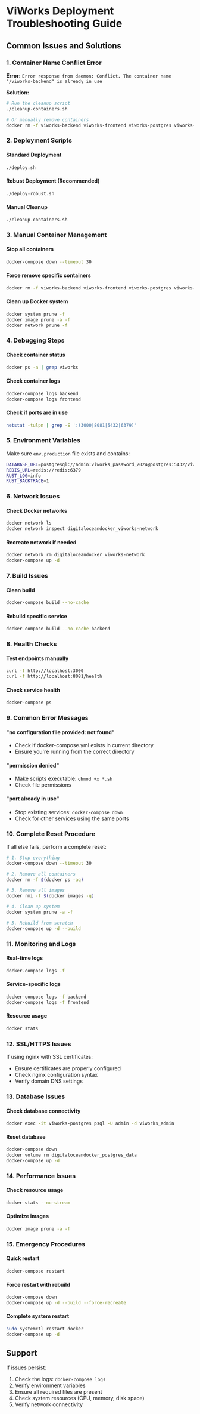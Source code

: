 # ViWorks Deployment Troubleshooting Guide

## Common Issues and Solutions

### 1. Container Name Conflict Error

**Error:** `Error response from daemon: Conflict. The container name "/viworks-backend" is already in use`

**Solution:**
```bash
# Run the cleanup script
./cleanup-containers.sh

# Or manually remove containers
docker rm -f viworks-backend viworks-frontend viworks-postgres viworks-redis
```

### 2. Deployment Scripts

#### Standard Deployment
```bash
./deploy.sh
```

#### Robust Deployment (Recommended)
```bash
./deploy-robust.sh
```

#### Manual Cleanup
```bash
./cleanup-containers.sh
```

### 3. Manual Container Management

#### Stop all containers
```bash
docker-compose down --timeout 30
```

#### Force remove specific containers
```bash
docker rm -f viworks-backend viworks-frontend viworks-postgres viworks-redis
```

#### Clean up Docker system
```bash
docker system prune -f
docker image prune -a -f
docker network prune -f
```

### 4. Debugging Steps

#### Check container status
```bash
docker ps -a | grep viworks
```

#### Check container logs
```bash
docker-compose logs backend
docker-compose logs frontend
```

#### Check if ports are in use
```bash
netstat -tulpn | grep -E ':(3000|8081|5432|6379)'
```

### 5. Environment Variables

Make sure `env.production` file exists and contains:
```bash
DATABASE_URL=postgresql://admin:viworks_password_2024@postgres:5432/viworks_admin
REDIS_URL=redis://redis:6379
RUST_LOG=info
RUST_BACKTRACE=1
```

### 6. Network Issues

#### Check Docker networks
```bash
docker network ls
docker network inspect digitaloceandocker_viworks-network
```

#### Recreate network if needed
```bash
docker network rm digitaloceandocker_viworks-network
docker-compose up -d
```

### 7. Build Issues

#### Clean build
```bash
docker-compose build --no-cache
```

#### Rebuild specific service
```bash
docker-compose build --no-cache backend
```

### 8. Health Checks

#### Test endpoints manually
```bash
curl -f http://localhost:3000
curl -f http://localhost:8081/health
```

#### Check service health
```bash
docker-compose ps
```

### 9. Common Error Messages

#### "no configuration file provided: not found"
- Check if docker-compose.yml exists in current directory
- Ensure you're running from the correct directory

#### "permission denied"
- Make scripts executable: `chmod +x *.sh`
- Check file permissions

#### "port already in use"
- Stop existing services: `docker-compose down`
- Check for other services using the same ports

### 10. Complete Reset Procedure

If all else fails, perform a complete reset:

```bash
# 1. Stop everything
docker-compose down --timeout 30

# 2. Remove all containers
docker rm -f $(docker ps -aq)

# 3. Remove all images
docker rmi -f $(docker images -q)

# 4. Clean up system
docker system prune -a -f

# 5. Rebuild from scratch
docker-compose up -d --build
```

### 11. Monitoring and Logs

#### Real-time logs
```bash
docker-compose logs -f
```

#### Service-specific logs
```bash
docker-compose logs -f backend
docker-compose logs -f frontend
```

#### Resource usage
```bash
docker stats
```

### 12. SSL/HTTPS Issues

If using nginx with SSL certificates:
- Ensure certificates are properly configured
- Check nginx configuration syntax
- Verify domain DNS settings

### 13. Database Issues

#### Check database connectivity
```bash
docker exec -it viworks-postgres psql -U admin -d viworks_admin
```

#### Reset database
```bash
docker-compose down
docker volume rm digitaloceandocker_postgres_data
docker-compose up -d
```

### 14. Performance Issues

#### Check resource usage
```bash
docker stats --no-stream
```

#### Optimize images
```bash
docker image prune -a -f
```

### 15. Emergency Procedures

#### Quick restart
```bash
docker-compose restart
```

#### Force restart with rebuild
```bash
docker-compose down
docker-compose up -d --build --force-recreate
```

#### Complete system restart
```bash
sudo systemctl restart docker
docker-compose up -d
```

## Support

If issues persist:
1. Check the logs: `docker-compose logs`
2. Verify environment variables
3. Ensure all required files are present
4. Check system resources (CPU, memory, disk space)
5. Verify network connectivity
